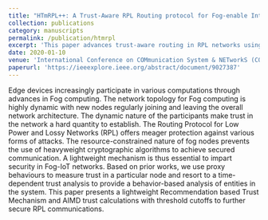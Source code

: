 ```yaml
---
title: "HTmRPL++: A Trust-Aware RPL Routing protocol for Fog-enable Internet of Things"
collection: publications
category: manuscripts
permalink: /publication/htmrpl
excerpt: 'This paper advances trust-aware routing in RPL networks using a AIMD trust calculation'
date: 2020-01-10
venue: 'International Conference on COMmunication System & NETworkS (COMSNETS)'
paperurl: 'https://ieeexplore.ieee.org/abstract/document/9027387'
---
```


Edge devices increasingly participate in various computations through advances in Fog computing. The network topology for Fog computing is highly dynamic with new nodes regularly joining and leaving the overall network architecture. The dynamic nature of the participants make trust in the network a hard quantity to establish. The Routing Protocol for Low Power and Lossy Networks (RPL) offers meager protection against various forms of attacks. The resource-constrained nature of fog nodes prevents the use of heavyweight cryptographic algorithms to achieve secured communication. A lightweight mechanism is thus essential to impart security in Fog-IoT networks. Based on prior works, we use proxy behaviours to measure trust in a particular node and resort to a time-dependent trust analysis to provide a behavior-based analysis of entities in the system. This paper presents a lightweight Recommendation based Trust Mechanism and AIMD trust calculations with threshold cutoffs to further secure RPL communications.
